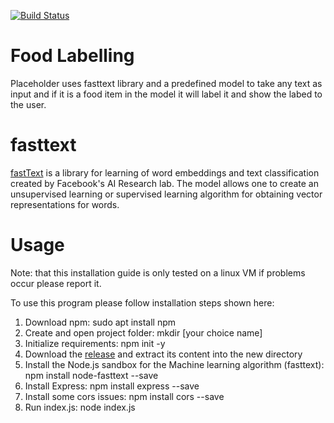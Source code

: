 [![Build Status](https://app.travis-ci.com/FahadAT/Placeholder.svg?branch=master)](https://app.travis-ci.com/FahadAT/Placeholder)
# Food Labelling
 Placeholder uses fasttext library and a predefined model to take any text as input and if it is a food item in the model it will label it and show the labed to the user.
 # fasttext
 [fastText](https://github.com/facebookresearch/fastText) is a library for learning of word embeddings and text classification created by Facebook's AI Research lab. The model allows one to create an unsupervised learning or supervised learning algorithm for obtaining vector representations for words.
 # Usage
 Note: that this installation guide is only tested on a linux VM if problems occur please report it.
 
 To use this program please follow installation steps shown here:
1. Download npm: sudo apt install npm
2. Create and open project folder: mkdir [your choice name]
3. Initialize requirements: npm init -y
4. Download the [release](https://github.com/FahadAT/Placeholder/releases/tag/v0.0.0) and extract its content into the new directory
5. Install the Node.js sandbox for the Machine learning algorithm (fasttext): npm install node-fasttext --save
6. Install Express: npm install express --save
7. Install some cors issues: npm install cors --save
8. Run index.js: node index.js
